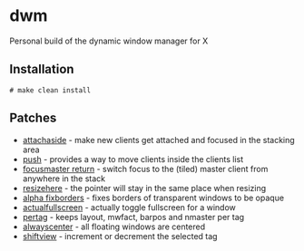 # dwm

Personal build of the dynamic window manager for X

## Installation

```
# make clean install
```

## Patches

- [attachaside](https://dwm.suckless.org/patches/attachaside/) - make new clients get attached and focused in the stacking area
- [push](https://dwm.suckless.org/patches/push/) - provides a way to move clients inside the clients list
- [focusmaster return](https://dwm.suckless.org/patches/focusmaster/) - switch focus to the (tiled) master client from anywhere in the stack
- [resizehere](https://dwm.suckless.org/patches/resizehere/) - the pointer will stay in the same place when resizing
- [alpha fixborders](https://dwm.suckless.org/patches/alpha/) - fixes borders of transparent windows to be opaque
- [actualfullscreen](https://dwm.suckless.org/patches/actualfullscreen/) - actually toggle fullscreen for a window
- [pertag](https://dwm.suckless.org/patches/pertag/) - keeps layout, mwfact, barpos and nmaster per tag
- [alwayscenter](https://dwm.suckless.org/patches/alwayscenter/) - all floating windows are centered
- [shiftview](https://lists.suckless.org/dev/1104/7590.html) - increment or decrement the selected tag
